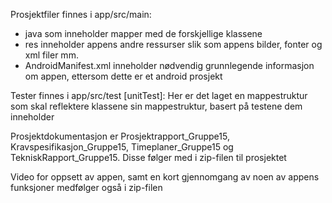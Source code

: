 Prosjektfiler finnes i app/src/main:
- java som inneholder mapper med de forskjellige klassene
- res inneholder appens andre ressurser slik som appens bilder, fonter og xml filer mm.
- AndroidManifest.xml inneholder nødvendig grunnlegende informasjon om appen, ettersom dette er et android prosjekt

Tester finnes i app/src/test [unitTest]:
Her er det laget en mappestruktur som skal reflektere klassene sin mappestruktur, basert på testene dem inneholder

Prosjektdokumentasjon er Prosjektrapport_Gruppe15, Kravspesifikasjon_Gruppe15, Timeplaner_Gruppe15 og TekniskRapport_Gruppe15. Disse følger med i zip-filen til prosjektet

Video for oppsett av appen, samt en kort gjennomgang av noen av appens funksjoner medfølger også i zip-filen
